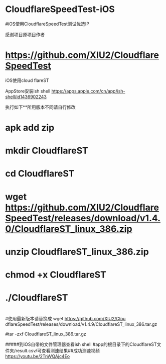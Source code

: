 # CloudflareSpeedTest-iOS

#iOS使用CloudflareSpeedTest测试优选IP

感谢项目原项目作者
# https://github.com/XIU2/CloudflareSpeedTest

iOS使用cloud flareST

AppStore安装ish shell  https://apps.apple.com/cn/app/ish-shell/id1436902243

执行如下**所用版本不同请自行修改

# apk add zip #

# mkdir CloudflareST #

# cd CloudflareST #

# wget https://github.com/XIU2/CloudflareSpeedTest/releases/download/v1.4.0/CloudflareST_linux_386.zip  #

# unzip CloudflareST_linux_386.zip #

# chmod +x CloudflareST #

# ./CloudflareST #
#
#使用最新版本请替换成   wget https://github.com/XIU2/Clou
dflareSpeedTest/releases/download/v1.4.9/CloudflareST_linux_386.tar.gz 

#tar -zxf CloudflareST_linux_386.tar.gz


#####到iOS自带的文件管理器查看ish shell #app的根目录下的CloudflareST文件夹/result.csv/可查看测速结果##成功测速视频 
    https://youtu.be/2TnWQAjc4Eo
